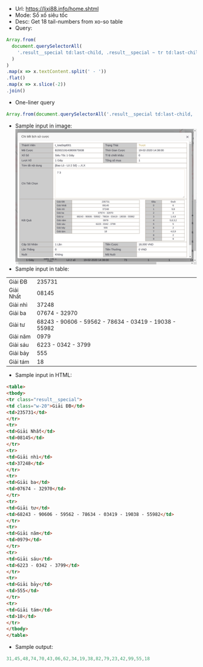 - Url: https://lixi88.info/home.shtml  
- Mode: Sổ xố siêu tốc  
- Desc: Get 18 tail-numbers from xo-so table  
- Query:
```javascript
Array.from(
  document.querySelectorAll(
    '.result__special td:last-child, .result__special ~ tr td:last-child'
  )
)
.map(x => x.textContent.split(' - '))
.flat()
.map(x => x.slice(-2))
.join()
```
- One-liner query
```javascript
Array.from(document.querySelectorAll('.result__special td:last-child, .result__special ~ tr td:last-child')).map(x => x.textContent.split(' - ')).flat().map(x => x.slice(-2)).join()
```
- Sample input in image:
![](./sample_input.png)
- Sample input in table:
<table>
<tbody>
<tr class="result__special">
<td class="w-20">Giải ĐB</td>
<td>235731</td>
</tr>
<tr>
<td>Giải Nhất</td>
<td>08145</td>
</tr>
<tr>
<td>Giải nhì</td>
<td>37248</td>
</tr>
<tr>
<td>Giải ba</td>
<td>07674 - 32970</td>
</tr>
<tr>
<td>Giải tư</td>
<td>68243 - 90606 - 59562 - 78634 - 03419 - 19038 - 55982</td>
</tr>
<tr>
<td>Giải năm</td>
<td>0979</td>
</tr>
<tr>
<td>Giải sáu</td>
<td>6223 - 0342 - 3799</td>
</tr>
<tr>
<td>Giải bảy</td>
<td>555</td>
</tr>
<tr>
<td>Giải tám</td>
<td>18</td>
</tr>
</tbody>
</table>

- Sample input in HTML:
```html
<table>
<tbody>
<tr class="result__special">
<td class="w-20">Giải ĐB</td>
<td>235731</td>
</tr>
<tr>
<td>Giải Nhất</td>
<td>08145</td>
</tr>
<tr>
<td>Giải nhì</td>
<td>37248</td>
</tr>
<tr>
<td>Giải ba</td>
<td>07674 - 32970</td>
</tr>
<tr>
<td>Giải tư</td>
<td>68243 - 90606 - 59562 - 78634 - 03419 - 19038 - 55982</td>
</tr>
<tr>
<td>Giải năm</td>
<td>0979</td>
</tr>
<tr>
<td>Giải sáu</td>
<td>6223 - 0342 - 3799</td>
</tr>
<tr>
<td>Giải bảy</td>
<td>555</td>
</tr>
<tr>
<td>Giải tám</td>
<td>18</td>
</tr>
</tbody>
</table>
```
- Sample output:
```javascript
31,45,48,74,70,43,06,62,34,19,38,82,79,23,42,99,55,18
```